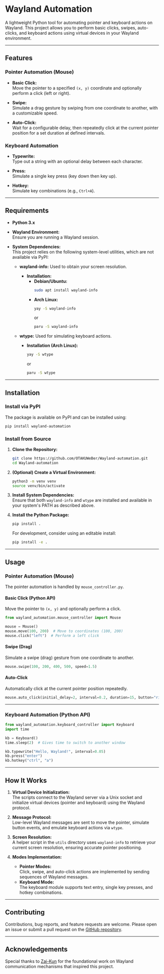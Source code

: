# **Wayland Automation**  

A lightweight Python tool for automating pointer and keyboard actions on Wayland. This project allows you to perform basic clicks, swipes, auto-clicks, and keyboard actions using virtual devices in your Wayland environment.

---

## **Features**

### **Pointer Automation (Mouse)**
- **Basic Click:**  
  Move the pointer to a specified `(x, y)` coordinate and optionally perform a click (left or right).

- **Swipe:**  
  Simulate a drag gesture by swiping from one coordinate to another, with a customizable speed.

- **Auto-Click:**  
  Wait for a configurable delay, then repeatedly click at the current pointer position for a set duration at defined intervals.

### **Keyboard Automation**
- **Typewrite:**  
  Type out a string with an optional delay between each character.

- **Press:**  
  Simulate a single key press (key down then key up).

- **Hotkey:**  
  Simulate key combinations (e.g., `Ctrl+A`).

---

## **Requirements**

- **Python 3.x**
- **Wayland Environment:**  
  Ensure you are running a Wayland session.

- **System Dependencies:**  
  This project relies on the following system-level utilities, which are not available via PyPI:

  - **wayland-info:** Used to obtain your screen resolution.
    - **Installation:**
      - **Debian/Ubuntu:**
        ```bash
        sudo apt install wayland-info
        ```
      - **Arch Linux:**
        ```bash
        yay -S wayland-info
        ```
        or
        ```bash
        paru -S wayland-info
        ```

  - **wtype:** Used for simulating keyboard actions.
    - **Installation (Arch Linux):**
      ```bash
      yay -S wtype
      ```
      or
      ```bash
      paru -S wtype
      ```

---

## **Installation**

### **Install via PyPI**
The package is available on PyPI and can be installed using:

```bash
pip install wayland-automation
```

### **Install from Source**
1. **Clone the Repository:**

   ```bash
   git clone https://github.com/OTAKUWeBer/Wayland-automation.git
   cd Wayland-automation
   ```

2. **(Optional) Create a Virtual Environment:**

   ```bash
   python3 -m venv venv
   source venv/bin/activate
   ```

3. **Install System Dependencies:**  
   Ensure that both `wayland-info` and `wtype` are installed and available in your system's PATH as described above.

4. **Install the Python Package:**

   ```bash
   pip install .
   ```

   For development, consider using an editable install:

   ```bash
   pip install -e .
   ```

---

## **Usage**

### **Pointer Automation (Mouse)**

The pointer automation is handled by `mouse_controller.py`.

#### **Basic Click (Python API)**
Move the pointer to `(x, y)` and optionally perform a click.

```python
from wayland_automation.mouse_controller import Mouse

mouse = Mouse()
mouse.move(100, 200)  # Move to coordinates (100, 200)
mouse.click("left")  # Perform a left click
```

#### **Swipe (Drag)**
Simulate a swipe (drag) gesture from one coordinate to another.

```python
mouse.swipe(100, 200, 400, 500, speed=1.5)
```

#### **Auto-Click**
Automatically click at the current pointer position repeatedly.

```python
mouse.auto_click(initial_delay=2, interval=0.2, duration=15, button="right")
```

---

### **Keyboard Automation (Python API)**

```python
from wayland_automation.keyboard_controller import Keyboard
import time

kb = Keyboard()
time.sleep(2)  # Gives time to switch to another window

kb.typewrite("Hello, Wayland!", interval=0.05)
kb.press("enter")
kb.hotkey("ctrl", "a")
```

---

## **How It Works**

1. **Virtual Device Initialization:**  
   The scripts connect to the Wayland server via a Unix socket and initialize virtual devices (pointer and keyboard) using the Wayland protocol.

2. **Message Protocol:**  
   Low-level Wayland messages are sent to move the pointer, simulate button events, and emulate keyboard actions via `wtype`.

3. **Screen Resolution:**  
   A helper script in the `utils` directory uses `wayland-info` to retrieve your current screen resolution, ensuring accurate pointer positioning.

4. **Modes Implementation:**  
   - **Pointer Modes:**  
     Click, swipe, and auto-click actions are implemented by sending sequences of Wayland messages.
   - **Keyboard Mode:**  
     The keyboard module supports text entry, single key presses, and hotkey combinations.

---

## **Contributing**

Contributions, bug reports, and feature requests are welcome. Please open an issue or submit a pull request on the [GitHub repository](https://github.com/OTAKUWeBer/Wayland-automation).

---

## **Acknowledgements**

Special thanks to [Zai-Kun](https://github.com/Zai-Kun) for the foundational work on Wayland communication mechanisms that inspired this project.